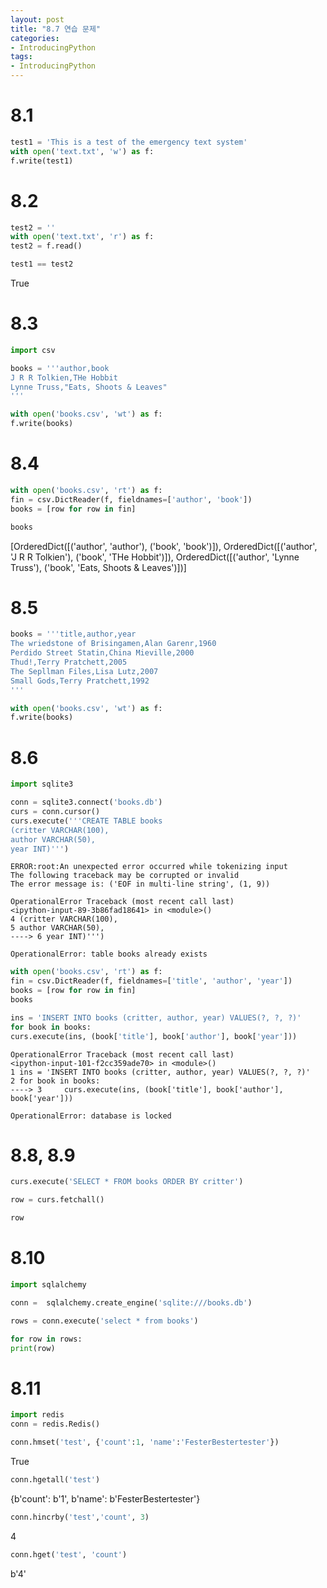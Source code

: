 ```yaml
---
layout: post
title: "8.7 연습 문제"
categories:
- IntroducingPython
tags:
- IntroducingPython
---
```


# 8.1
```python
test1 = 'This is a test of the emergency text system'
with open('text.txt', 'w') as f:
f.write(test1)
```
# 8.2
```python
test2 = ''
with open('text.txt', 'r') as f:
test2 = f.read()
```
```python
test1 == test2
```
True
# 8.3
```python
import csv
```
```python
books = '''author,book
J R R Tolkien,THe Hobbit
Lynne Truss,"Eats, Shoots & Leaves"
'''
```
```python
with open('books.csv', 'wt') as f:
f.write(books)
```
# 8.4
```python
with open('books.csv', 'rt') as f:
fin = csv.DictReader(f, fieldnames=['author', 'book'])    
books = [row for row in fin]
```
```python
books
```
[OrderedDict([('author', 'author'), ('book', 'book')]),
OrderedDict([('author', 'J R R Tolkien'), ('book', 'THe Hobbit')]),
OrderedDict([('author', 'Lynne Truss'), ('book', 'Eats, Shoots & Leaves')])]
# 8.5
```python
books = '''title,author,year
The wriedstone of Brisingamen,Alan Garenr,1960
Perdido Street Statin,China Mieville,2000
Thud!,Terry Pratchett,2005
The Sepllman Files,Lisa Lutz,2007
Small Gods,Terry Pratchett,1992
'''
```
```python
with open('books.csv', 'wt') as f:
f.write(books)
```
# 8.6
```python
import sqlite3
```
```python
conn = sqlite3.connect('books.db')
curs = conn.cursor()
curs.execute('''CREATE TABLE books
(critter VARCHAR(100),
author VARCHAR(50),
year INT)''')
```

```
ERROR:root:An unexpected error occurred while tokenizing input
The following traceback may be corrupted or invalid
The error message is: ('EOF in multi-line string', (1, 9))
```

```
OperationalError Traceback (most recent call last)
<ipython-input-89-3b86fad18641> in <module>()
4 (critter VARCHAR(100),
5 author VARCHAR(50),
----> 6 year INT)''')

OperationalError: table books already exists
```

```python
with open('books.csv', 'rt') as f:
fin = csv.DictReader(f, fieldnames=['title', 'author', 'year'])    
books = [row for row in fin]
books
```
```python
ins = 'INSERT INTO books (critter, author, year) VALUES(?, ?, ?)'
for book in books:
curs.execute(ins, (book['title'], book['author'], book['year']))
```

```
OperationalError Traceback (most recent call last)
<ipython-input-101-f2cc359ade70> in <module>()
1 ins = 'INSERT INTO books (critter, author, year) VALUES(?, ?, ?)'
2 for book in books:
----> 3     curs.execute(ins, (book['title'], book['author'], book['year']))

OperationalError: database is locked
```

# 8.8, 8.9
```python
curs.execute('SELECT * FROM books ORDER BY critter')
```
```python
row = curs.fetchall()
```
```python
row
```
# 8.10
```python
import sqlalchemy
```
```python
conn =  sqlalchemy.create_engine('sqlite:///books.db')
```
```python
rows = conn.execute('select * from books')
```
```python
for row in rows:
print(row)

```
# 8.11
```python
import redis
conn = redis.Redis()
```
```python
conn.hmset('test', {'count':1, 'name':'FesterBestertester'})
```
True
```python
conn.hgetall('test')
```
{b'count': b'1', b'name': b'FesterBestertester'}
```python
conn.hincrby('test','count', 3)
```
4
```python
conn.hget('test', 'count')
```
b'4'

